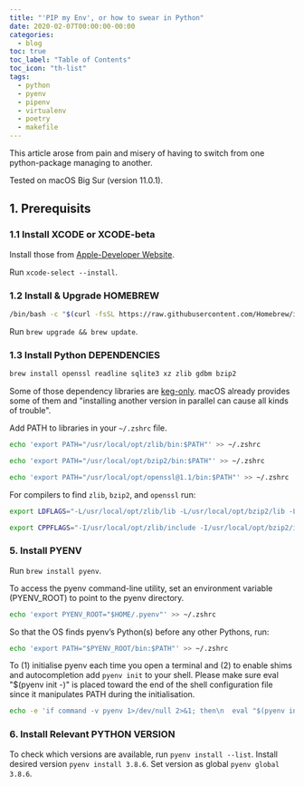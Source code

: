 ```yaml
---
title: "'PIP my Env', or how to swear in Python"
date: 2020-02-07T00:00:00-00:00
categories:
  - blog
toc: true
toc_label: "Table of Contents"
toc_icon: "th-list"
tags:
  - python
  - pyenv
  - pipenv
  - virtualenv
  - poetry
  - makefile
---
```

This article arose from pain and misery of having to switch from one python-package managing to another.

Tested on macOS Big Sur (version 11.0.1).


## 1. Prerequisits

### 1.1 Install XCODE or XCODE-beta
Install those from [Apple-Developer Website](https://developer.apple.com/download/). 

Run `xcode-select --install`.

### 1.2 Install & Upgrade HOMEBREW
```sh
/bin/bash -c "$(curl -fsSL https://raw.githubusercontent.com/Homebrew/install/master/install.sh)"
```
Run `brew upgrade && brew update`.

### 1.3 Install Python DEPENDENCIES
```sh
brew install openssl readline sqlite3 xz zlib gdbm bzip2
```

Some of those dependency libraries are [keg-only](https://docs.brew.sh/FAQ#what-does-keg-only-mean). macOS already provides some of them and "installing another version in parallel can cause all kinds of trouble".

Add PATH to libraries in your `~/.zshrc` file.
```sh
echo 'export PATH="/usr/local/opt/zlib/bin:$PATH"' >> ~/.zshrc

echo 'export PATH="/usr/local/opt/bzip2/bin:$PATH"' >> ~/.zshrc

echo 'export PATH="/usr/local/opt/openssl@1.1/bin:$PATH"' >> ~/.zshrc
```

For compilers to find `zlib`, `bzip2`, and `openssl` run:
```sh
export LDFLAGS="-L/usr/local/opt/zlib/lib -L/usr/local/opt/bzip2/lib -L/usr/local/opt/openssl@1.1/lib"

export CPPFLAGS="-I/usr/local/opt/zlib/include -I/usr/local/opt/bzip2/include -I/usr/local/opt/openssl@1.1/include"
```

### 5. Install PYENV
Run `brew install pyenv`.

To access the pyenv command-line utility, set an environment variable (PYENV_ROOT) to point to the pyenv directory.
```sh
echo 'export PYENV_ROOT="$HOME/.pyenv"' >> ~/.zshrc
```
So that the OS finds pyenv’s Python(s) before any other Pythons, run:
```sh
echo 'export PATH="$PYENV_ROOT/bin:$PATH"' >> ~/.zshrc
```
To (1) initialise pyenv each time you open a terminal and (2) to enable shims and autocompletion add `pyenv init` to your shell. Please make sure eval "$(pyenv init -)" is placed toward the end of the shell configuration file since it manipulates PATH during the initialisation.
```sh
echo -e 'if command -v pyenv 1>/dev/null 2>&1; then\n  eval "$(pyenv init -)"\nfi' >> ~/.zshrc
```
### 6. Install Relevant PYTHON VERSION
To check which versions are available, run `pyenv install --list`.
Install desired version `pyenv install 3.8.6`.
Set version as global `pyenv global 3.8.6`.

